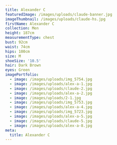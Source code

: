 ```yaml
---
title: Alexander C
featuredImage: /images/uploads/claude-banner.jpg
imageThumbnail: /images/uploads/claude-hs.jpg
firstName: Alexander C
collection: Men
height: 187cm
measurementType: chest
bust: 92cm
waist: 74cm
hips: 100cm
size: M
shoeSize: '10.5'
hair: Dark Brown
eyes: Green
imagePortfolio:
  - image: /images/uploads/img_5754.jpg
  - image: /images/uploads/alex-a-1.jpg
  - image: /images/uploads/claude-2.jpg
  - image: /images/uploads/alex-a-2.jpg
  - image: /images/uploads/2-1.jpg
  - image: /images/uploads/img_5753.jpg
  - image: /images/uploads/alex-a-4.jpg
  - image: /images/uploads/img_5723.jpg
  - image: /images/uploads/alex-a-5.jpg
  - image: /images/uploads/claude-5.jpg
  - image: /images/uploads/alex-a-8.jpg
meta:
  title: Alexander C
---
```


